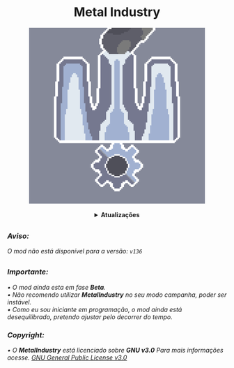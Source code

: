 <div align="center">
<h1>Metal Industry</h1>
<p style="text-aling:center;"><img src="https://github.com/SrOtaku/MetalIndustry/blob/276b1acb112167d2664616d07763a3515daa5e7b/github-pictures/logo.png" alt="Metal Industry" atl="Metal Industry" width="80%" hight="80%" /></p>
<details>
  <summary>
    <b>Atualizações</b>
  </summary>

##

<details>
  <summary>
    <b><i /> v0.80.0(aplha-public) </b>
  </summary>

<blockquote>
<br>- Novidades: 20/06/22

##

  - Adpatado para a nova versão: ```136```.
  - Algumas correções.

</blockquote>

</details>

##

<details> 
  <summary>
    <b><i> v0.77.0(aplha-public) </i></b><br />
  </summary>
  
  <blockquote>
  <br>- Novidades: 07/05/22 </br>

##

  - Novos efeitos de audios para torres.
  - Nova Torres.
  - Sprites remasterizados.
  - Alguns ajustes na programação.
  - Pequenas correções.

  </blockquote>  
  
  </details>
</details>
</div>

##

### Aviso:
O mod não está disponível para a versão: ```v136```

##

<h3>Importante:</h3>
• O mod ainda esta em fase <i><b>Beta</b></i>.<br>
• Não recomendo utilizar <b>MetalIndustry</b> no seu modo campanha, poder ser instável.<br>
• Como eu sou iniciante em programação, o mod ainda está desequilibrado, pretendo ajustar pelo decorrer do tempo.
<h3>Copyright:</h3>
 
• O <b>MetalIndustry</b> está licenciado sobre <i><b>GNU v3.0</b></i> Para mais informações acesse. [GNU General Public License v3.0](/LICENSE)
